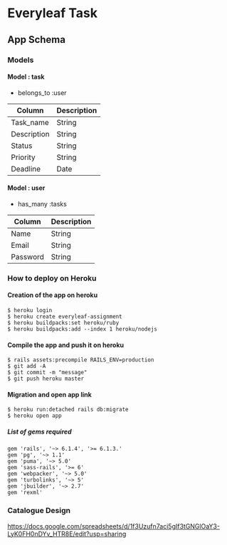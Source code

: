 # Everyleaf Task

## App Schema

### Models

#### Model : task
- belongs_to :user

| Column      |  Description   |
| ----------- | -------------- |
| Task_name   | String         |
| Description | String         |
| Status      | String         |
| Priority    | String         |
| Deadline    | Date           |

#### Model : user
- has_many :tasks

| Column      |  Description   |
| ----------- | -------------- |
| Name        | String         |
| Email       | String         |
| Password    | String         |

### How to deploy on Heroku

#### Creation of the app on heroku
```
$ heroku login
$ heroku create everyleaf-assignment
$ heroku buildpacks:set heroku/ruby
$ heroku buildpacks:add --index 1 heroku/nodejs
```
#### Compile the app and push it on heroku
```
$ rails assets:precompile RAILS_ENV=production
$ git add -A
$ git commit -m "message"
$ git push heroku master
```
#### Migration and open app link
```
$ heroku run:detached rails db:migrate
$ heroku open app
```
##### List of gems required
```
gem 'rails', '~> 6.1.4', '>= 6.1.3.'
gem 'pg', '~> 1.1'
gem 'puma', '~> 5.0'
gem 'sass-rails', '>= 6'
gem 'webpacker', '~> 5.0'
gem 'turbolinks', '~> 5'
gem 'jbuilder', '~> 2.7'
gem 'rexml'
```
### Catalogue Design

https://docs.google.com/spreadsheets/d/1f3Uzufn7aci5gIf3tGNGlOaY3-LyK0FH0nDYv_HTR8E/edit?usp=sharing
